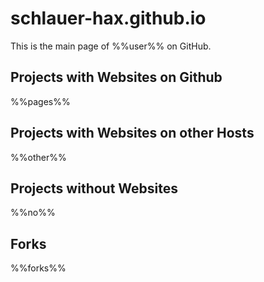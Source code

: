 # schlauer-hax.github.io

This is the main page of %%user%% on GitHub.

## Projects with Websites on Github

%%pages%%

## Projects with Websites on other Hosts

%%other%%

## Projects without Websites

%%no%%

## Forks

%%forks%%
